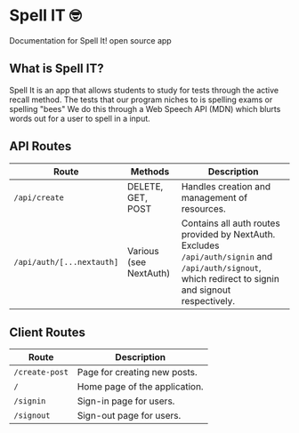 # Spell IT 🤓

Documentation for Spell It! open source app 

## What is Spell IT?

Spell It is an app that allows students to study for tests through the active recall method. The tests that our program niches to is spelling exams or spelling "bees" We do this through a Web Speech API (MDN) which blurts words out for a user to spell in a input.

## API Routes

| Route                         | Methods                   | Description                                      |
|-------------------------------|---------------------------|--------------------------------------------------|
| `/api/create`                 | DELETE, GET, POST         | Handles creation and management of resources.    |
| `/api/auth/[...nextauth]`    | Various (see NextAuth)    | Contains all auth routes provided by NextAuth.  Excludes `/api/auth/signin` and `/api/auth/signout`, which redirect to signin and signout respectively. |

## Client Routes

| Route           | Description                       |
|-----------------|-----------------------------------|
| `/create-post`  | Page for creating new posts.     |
| `/`             | Home page of the application.     |
| `/signin`       | Sign-in page for users.          |
| `/signout`      | Sign-out page for users.         |
